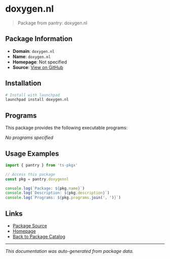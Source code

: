 # doxygen.nl

> Package from pantry: doxygen.nl

## Package Information

- **Domain**: `doxygen.nl`
- **Name**: `doxygen.nl`
- **Homepage**: Not specified
- **Source**: [View on GitHub](https://github.com/pkgxdev/pantry/tree/main/projects/doxygen.nl/package.yml)

## Installation

```bash
# Install with launchpad
launchpad install doxygen.nl
```

## Programs

This package provides the following executable programs:

*No programs specified*

## Usage Examples

```typescript
import { pantry } from 'ts-pkgx'

// Access this package
const pkg = pantry.doxygennl

console.log(`Package: ${pkg.name}`)
console.log(`Description: ${pkg.description}`)
console.log(`Programs: ${pkg.programs.join(', ')}`)
```

## Links

- [Package Source](https://github.com/pkgxdev/pantry/tree/main/projects/doxygen.nl/package.yml)
- [Homepage](#)
- [Back to Package Catalog](../package-catalog.md)

---

*This documentation was auto-generated from package data.*
